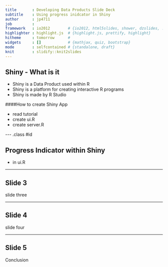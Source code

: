 ```yaml
---
title       : Developing Data Products Slide Deck
subtitle    : Using progress inidcator in Shiny
author      : jp4711
job         : 
framework   : io2012        # {io2012, html5slides, shower, dzslides, ...}
highlighter : highlight.js  # {highlight.js, prettify, highlight}
hitheme     : tomorrow      # 
widgets     : []            # {mathjax, quiz, bootstrap}
mode        : selfcontained # {standalone, draft}
knit        : slidify::knit2slides
---
```


## Shiny - What is it

 - Shiny is a Data Product used within R
 - Shiny is a platform for creating interactive R programs
 - Shiny is made by R Studio
 
 ####How to create Shiny App
 - read tutorial
 - create ui.R
 - create server.R


--- .class #id 

## Progress Indicator within Shiny 

 - in ui.R



---
## Slide 3

slide three


---
## Slide 4

slide four


---
## Slide 5

Conclusion
